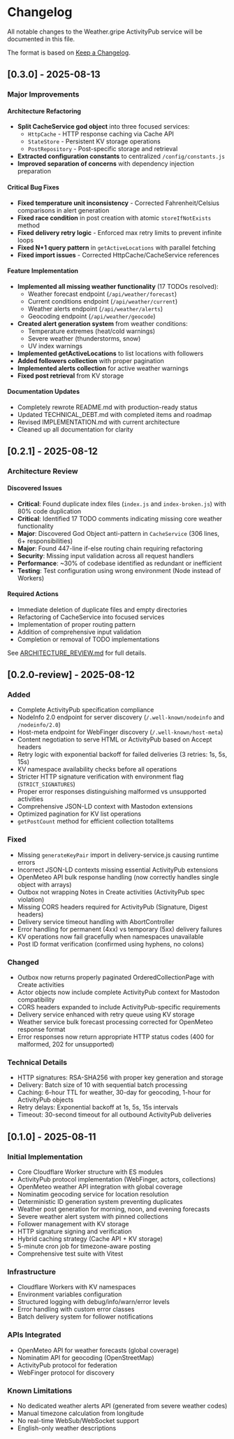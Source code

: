 # Changelog

All notable changes to the Weather.gripe ActivityPub service will be documented in this file.

The format is based on [Keep a Changelog](https://keepachangelog.com/en/1.0.0/).

## [0.3.0] - 2025-08-13

### Major Improvements

#### Architecture Refactoring
- **Split CacheService god object** into three focused services:
  - `HttpCache` - HTTP response caching via Cache API
  - `StateStore` - Persistent KV storage operations  
  - `PostRepository` - Post-specific storage and retrieval
- **Extracted configuration constants** to centralized `/config/constants.js`
- **Improved separation of concerns** with dependency injection preparation

#### Critical Bug Fixes
- **Fixed temperature unit inconsistency** - Corrected Fahrenheit/Celsius comparisons in alert generation
- **Fixed race condition** in post creation with atomic `storeIfNotExists` method
- **Fixed delivery retry logic** - Enforced max retry limits to prevent infinite loops
- **Fixed N+1 query pattern** in `getActiveLocations` with parallel fetching
- **Fixed import issues** - Corrected HttpCache/CacheService references

#### Feature Implementation  
- **Implemented all missing weather functionality** (17 TODOs resolved):
  - Weather forecast endpoint (`/api/weather/forecast`)
  - Current conditions endpoint (`/api/weather/current`)
  - Weather alerts endpoint (`/api/weather/alerts`)
  - Geocoding endpoint (`/api/weather/geocode`)
- **Created alert generation system** from weather conditions:
  - Temperature extremes (heat/cold warnings)
  - Severe weather (thunderstorms, snow)
  - UV index warnings
- **Implemented getActiveLocations** to list locations with followers
- **Added followers collection** with proper pagination
- **Implemented alerts collection** for active weather warnings
- **Fixed post retrieval** from KV storage

#### Documentation Updates
- Completely rewrote README.md with production-ready status
- Updated TECHNICAL_DEBT.md with completed items and roadmap
- Revised IMPLEMENTATION.md with current architecture
- Cleaned up all documentation for clarity

## [0.2.1] - 2025-08-12

### Architecture Review

#### Discovered Issues
- **Critical**: Found duplicate index files (`index.js` and `index-broken.js`) with 80% code duplication
- **Critical**: Identified 17 TODO comments indicating missing core weather functionality
- **Major**: Discovered God Object anti-pattern in `CacheService` (306 lines, 6+ responsibilities)
- **Major**: Found 447-line if-else routing chain requiring refactoring
- **Security**: Missing input validation across all request handlers
- **Performance**: ~30% of codebase identified as redundant or inefficient
- **Testing**: Test configuration using wrong environment (Node instead of Workers)

#### Required Actions
- Immediate deletion of duplicate files and empty directories
- Refactoring of CacheService into focused services
- Implementation of proper routing pattern
- Addition of comprehensive input validation
- Completion or removal of TODO implementations

See [ARCHITECTURE_REVIEW.md](ARCHITECTURE_REVIEW.md) for full details.

## [0.2.0-review] - 2025-08-12

### Added
- Complete ActivityPub specification compliance
- NodeInfo 2.0 endpoint for server discovery (`/.well-known/nodeinfo` and `/nodeinfo/2.0`)
- Host-meta endpoint for WebFinger discovery (`/.well-known/host-meta`)
- Content negotiation to serve HTML or ActivityPub based on Accept headers
- Retry logic with exponential backoff for failed deliveries (3 retries: 1s, 5s, 15s)
- KV namespace availability checks before all operations
- Stricter HTTP signature verification with environment flag (`STRICT_SIGNATURES`)
- Proper error responses distinguishing malformed vs unsupported activities
- Comprehensive JSON-LD context with Mastodon extensions
- Optimized pagination for KV list operations
- `getPostCount` method for efficient collection totalItems

### Fixed
- Missing `generateKeyPair` import in delivery-service.js causing runtime errors
- Incorrect JSON-LD contexts missing essential ActivityPub extensions
- OpenMeteo API bulk response handling (now correctly handles single object with arrays)
- Outbox not wrapping Notes in Create activities (ActivityPub spec violation)
- Missing CORS headers required for ActivityPub (Signature, Digest headers)
- Delivery service timeout handling with AbortController
- Error handling for permanent (4xx) vs temporary (5xx) delivery failures
- KV operations now fail gracefully when namespaces unavailable
- Post ID format verification (confirmed using hyphens, no colons)

### Changed
- Outbox now returns properly paginated OrderedCollectionPage with Create activities
- Actor objects now include complete ActivityPub context for Mastodon compatibility
- CORS headers expanded to include ActivityPub-specific requirements
- Delivery service enhanced with retry queue using KV storage
- Weather service bulk forecast processing corrected for OpenMeteo response format
- Error responses now return appropriate HTTP status codes (400 for malformed, 202 for unsupported)

### Technical Details
- HTTP signatures: RSA-SHA256 with proper key generation and storage
- Delivery: Batch size of 10 with sequential batch processing
- Caching: 6-hour TTL for weather, 30-day for geocoding, 1-hour for ActivityPub objects
- Retry delays: Exponential backoff at 1s, 5s, 15s intervals
- Timeout: 30-second timeout for all outbound ActivityPub deliveries

## [0.1.0] - 2025-08-11

### Initial Implementation
- Core Cloudflare Worker structure with ES modules
- ActivityPub protocol implementation (WebFinger, actors, collections)
- OpenMeteo weather API integration with global coverage
- Nominatim geocoding service for location resolution
- Deterministic ID generation system preventing duplicates
- Weather post generation for morning, noon, and evening forecasts
- Severe weather alert system with pinned collections
- Follower management with KV storage
- HTTP signature signing and verification
- Hybrid caching strategy (Cache API + KV storage)
- 5-minute cron job for timezone-aware posting
- Comprehensive test suite with Vitest

### Infrastructure
- Cloudflare Workers with KV namespaces
- Environment variables configuration
- Structured logging with debug/info/warn/error levels
- Error handling with custom error classes
- Batch delivery system for follower notifications

### APIs Integrated
- OpenMeteo API for weather forecasts (global coverage)
- Nominatim API for geocoding (OpenStreetMap)
- ActivityPub protocol for federation
- WebFinger protocol for discovery

### Known Limitations
- No dedicated weather alerts API (generated from severe weather codes)
- Manual timezone calculation from longitude
- No real-time WebSub/WebSocket support
- English-only weather descriptions